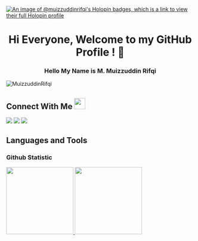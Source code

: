 [![An image of @muizzuddinrifqi's Holopin badges, which is a link to view their full Holopin profile](https://holopin.me/muizzuddinrifqi)](https://holopin.io/@muizzuddinrifqi)

<h1 align="center">Hi Everyone, Welcome to my GitHub Profile ! 👋</h1>
<h3 align="center">Hello My Name is M. Muizzuddin Rifqi</h3>

<p align="left"> <img src="https://komarev.com/ghpvc/?username=MuizzuddinRifqi&label=Profile%20views&color=0e75b6&style=flat" alt="MuizzuddinRifqi" /> </p>

<h2> Connect With Me <img src='https://cdn-icons-png.flaticon.com/512/7933/7933271.png' height="30px"> </h2>

<a href="https://mail.google.com/mail/?view=cm&fs=1&to=muizzuddinrifqi@gmail.com">
  <img src="https://img.shields.io/badge/-muizzuddinrifqi@gmail.com-D14836?style=flat&logo=Gmail&logoColor=white"/></a> 
<a href="https://github.com/MuizzuddinRifqi">
  <img src="https://img.shields.io/badge/-MuizzuddinRifqi-2B3467?style=flat&logo=github&logoColor=white"/></a> 
<a href="https://www.linkedin.com/in/muizzuddinrifqi/" target="_blank">
  <img src="https://img.shields.io/badge/-Muizzuddin Rifqi-0077b5?style=flat&logo=linkedin&logoColor=white"/></a>

</p>
<h2 align="left">Languages and Tools</h2>

### Github Statistic
<p align="left">
<a href="https://github.com/MuizzuddinRifqi">
  <img height="180em" src="https://github-readme-stats-eight-theta.vercel.app/api?username=MuizzuddinRifqi&show_icons=true&theme=algolia&include_all_commits=true&count_private=true"/>
  <img height="180em" src="https://github-readme-stats-eight-theta.vercel.app/api/top-langs/?username=MuizzuddinRifqi&layout=compact&layout=compact&theme=algolia"/>
</a>
</p>

<!--
**MuizzuddinRifqi/MuizzuddinRifqi** is a ✨ _special_ ✨ repository because its `README.md` (this file) appears on your GitHub profile.

Here are some ideas to get you started:

- 🔭 I’m currently working on ...
- 🌱 I’m currently learning ...
- 👯 I’m looking to collaborate on ...
- 🤔 I’m looking for help with ...
- 💬 Ask me about ...
- 📫 How to reach me: ...
- 😄 Pronouns: ...
- ⚡ Fun fact: ...
-->




